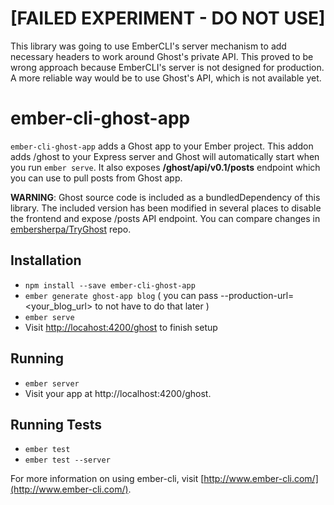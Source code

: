 # [FAILED EXPERIMENT - DO NOT USE]

This library was going to use EmberCLI's server mechanism to add necessary headers to work around Ghost's private API. This proved to be wrong approach because EmberCLI's server is not designed for production. A more reliable way would be to use Ghost's API, which is not available yet. 

# ember-cli-ghost-app

`ember-cli-ghost-app` adds a Ghost app to your Ember project. This addon adds /ghost to your Express server and Ghost will automatically start when you run `ember serve`.
It also exposes **/ghost/api/v0.1/posts** endpoint which you can use to pull posts from Ghost app.

**WARNING**: Ghost source code is included as a bundledDependency of this library. The included version has been modified in several places to disable the frontend and expose /posts API endpoint. You can compare changes in [embersherpa/TryGhost](https://github.com/embersherpa/Ghost/compare/ember-cli-ghost-app-hacks) repo.

## Installation

* `npm install --save ember-cli-ghost-app`
* `ember generate ghost-app blog` ( you can pass --production-url=<your_blog_url> to not have to do that later )
* `ember serve`
* Visit [http://locahost:4200/ghost](http://locahost:4200/ghost) to finish setup

## Running

* `ember server`
* Visit your app at http://localhost:4200/ghost.

## Running Tests

* `ember test`
* `ember test --server`

For more information on using ember-cli, visit [http://www.ember-cli.com/](http://www.ember-cli.com/).
